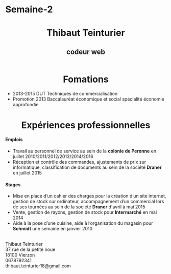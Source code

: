 # Semaine-2
<!DOCTYPE html>
<html>
<header> 
<body>
<h1> Thibaut Teinturier</h1>
<h2> codeur web </h2>
</header>
<main>
<h1 align="center"> Fomations </h1>
<ul>
<li>2013-2015 DUT Techniques de commercialisation</li>
<li>Promotion 2013 Baccalauréat économique et social spécialité économie approfondie</li>
</ul>
<h1 align="center"> Expériences professionnelles </h1>
<h4>Emplois</h4>
<ul>
<li>Travail au personnel de service au sein de la <b>colonie de Peronne</b> en juillet 2010/2011/2012/2013/2014/2016</li>
<li>Réception et contrôle des commandes, ajustements de prix sur informatique, classification de documents au sein de la société <b>Draner</b> en juillet 2015</li>
</ul>
<h4>Stages</h4>
<ul>
<li>Mise en place d’un cahier des charges pour la création d’un site internet, gestion de stock sur ordinateur,
accompagnement d’un commercial lors de ses tournées au sein de la société <b>Draner</b> d'avril à mai 2015</li>
<li>Vente, gestion de rayons, gestion de stock pour <b>Intermarché</b> en mai 2014</li> 
<li>Aide à la pose d’une cuisine, aide à l’organisation du magasin pour <b>Schmidt</b> une semaine en janvier 2010</li>
</ul>
</main>
<br/>
<footer>Thibaut Teinturier<br/>37 rue de la petite noue<br/>18100 Vierzon<br/>0678792341<br/>thibaut.teinturier18@gmail.com</footer>
</body>
</html>
